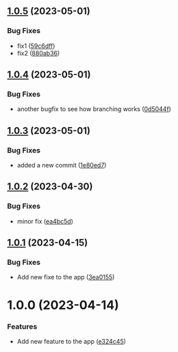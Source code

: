 ## [1.0.5](https://github.com/chamarasanjeewa/next-app/compare/v1.0.4...v1.0.5) (2023-05-01)


### Bug Fixes

* fix1 ([59c6dff](https://github.com/chamarasanjeewa/next-app/commit/59c6dff1e29833d06f1ea0ca7a4bbbf40e9b2886))
* fix2 ([880ab36](https://github.com/chamarasanjeewa/next-app/commit/880ab36a5a9714019957a3e0b41f66c1fb7d2cf8))

## [1.0.4](https://github.com/chamarasanjeewa/next-app/compare/v1.0.3...v1.0.4) (2023-05-01)


### Bug Fixes

* another bugfix to see how branching works ([0d5044f](https://github.com/chamarasanjeewa/next-app/commit/0d5044f0fe66ae24a177a3adb7321cd12afe73d2))

## [1.0.3](https://github.com/chamarasanjeewa/next-app/compare/v1.0.2...v1.0.3) (2023-05-01)


### Bug Fixes

* added a new commit ([1e80ed7](https://github.com/chamarasanjeewa/next-app/commit/1e80ed7326852b4b56a4db3b656718ee91ad6fd1))

## [1.0.2](https://github.com/chamarasanjeewa/next-app/compare/v1.0.1...v1.0.2) (2023-04-30)


### Bug Fixes

* minor fix ([ea4bc5d](https://github.com/chamarasanjeewa/next-app/commit/ea4bc5dc72598ed3c96c04a8e14314a73c48ed5b))

## [1.0.1](https://github.com/chamarasanjeewa/next-app/compare/v1.0.0...v1.0.1) (2023-04-15)


### Bug Fixes

* Add new fixe to the app ([3ea0155](https://github.com/chamarasanjeewa/next-app/commit/3ea015518dd73a4124ba82cb4b61f078d5c69335))

# 1.0.0 (2023-04-14)


### Features

* Add new feature to the app ([e324c45](https://github.com/chamarasanjeewa/next-app/commit/e324c45bcf045c9275d38d38450b00d445b779f3))
